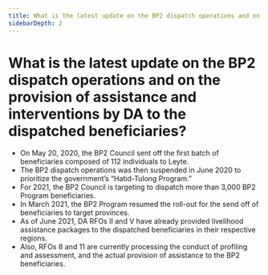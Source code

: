 ```yaml
---
title: What is the latest update on the BP2 dispatch operations and on the provision of assistance and interventions by DA to the dispatched beneficiaries?
sidebarDepth: 2
---
```


# What is the latest update on the BP2 dispatch operations and on the provision of assistance and interventions by DA to the dispatched beneficiaries?


 - On May 20, 2020, the BP2 Council sent off the first batch of beneficiaries composed of 112 individuals to Leyte.  
 - The BP2 dispatch operations was then suspended in June 2020 to prioritize the government’s “Hatid-Tulong Program.”
 - For 2021, the BP2 Council is targeting to dispatch more than 3,000 BP2 Program beneficiaries.
 - In March 2021, the BP2 Program resumed the roll-out for the send off of beneficiaries to target provinces.
 - As of June 2021, DA RFOs II and V have already provided livelihood assistance packages to the dispatched beneficiaries in their respective regions. 
 - Also, RFOs 8 and 11 are currently processing the conduct of profiling and assessment, and the actual provision of assistance to the BP2 beneficiaries.
